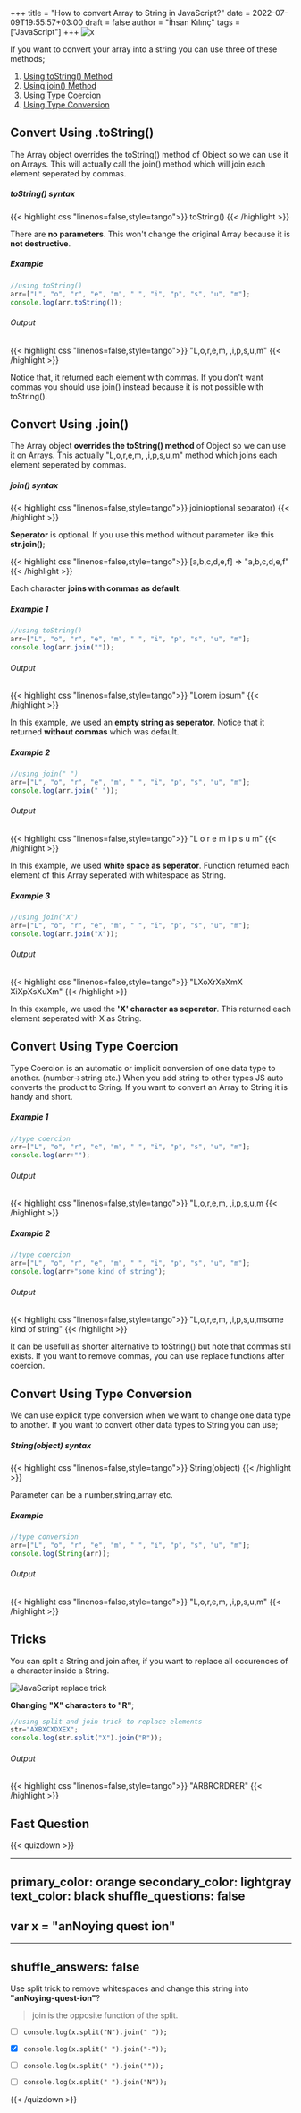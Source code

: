 +++
title = "How to convert Array to String in JavaScript?"
date = 2022-07-09T19:55:57+03:00
draft = false
author = "İhsan Kılınç"
tags = ["JavaScript"]
+++
![x](/images/js/arr-to-str.PNG)

If you want to convert your array into a string you can use three of these methods;

1. [Using toString() Method](#convert-using-tostring)
2. [Using join() Method](#convert-using-join)
3. [Using Type Coercion](#convert-using-type-coercion)
4. [Using Type Conversion](#convert-using-type-conversion)


## Convert Using .toString()
The Array object overrides the toString() method of Object so we can use it on Arrays. This will actually call the join() method which will join each element seperated by commas. 

##### toString() syntax
{{< highlight css "linenos=false,style=tango">}}
    toString()
{{< /highlight >}}

There are **no parameters**. This won't change the original Array because it is **not destructive**. 

##### Example

```javascript
//using toString()
arr=["L", "o", "r", "e", "m", " ", "i", "p", "s", "u", "m"];
console.log(arr.toString());
```
###### Output
{{< highlight css "linenos=false,style=tango">}}
"L,o,r,e,m, ,i,p,s,u,m"
{{< /highlight >}}

Notice that, it returned each element with commas. If you don't want commas you should use join() instead because it is not possible with toString().

## Convert Using .join()
The Array object **overrides the toString() method** of Object so we can use it on Arrays. This actually "L,o,r,e,m, ,i,p,s,u,m" method which joins each element seperated by commas. 

##### join() syntax
{{< highlight css "linenos=false,style=tango">}}
    join(optional separator)
{{< /highlight >}}

**Seperator** is optional. If you use this method without parameter like this **str.join()**; 

{{< highlight css "linenos=false,style=tango">}}
    [a,b,c,d,e,f] => "a,b,c,d,e,f"
{{< /highlight >}}

Each character **joins with commas as default**.

##### Example 1

```javascript
//using toString()
arr=["L", "o", "r", "e", "m", " ", "i", "p", "s", "u", "m"];
console.log(arr.join(""));
```
###### Output
{{< highlight css "linenos=false,style=tango">}}
"Lorem ipsum"
{{< /highlight >}}

In this example, we used an **empty string as seperator**. Notice that it returned **without commas** which was default.

##### Example 2

```javascript
//using join(" ")
arr=["L", "o", "r", "e", "m", " ", "i", "p", "s", "u", "m"];
console.log(arr.join(" "));
```
###### Output
{{< highlight css "linenos=false,style=tango">}}
"L o r e m   i p s u m"
{{< /highlight >}}

In this example, we used **white space as seperator**. Function returned each element of this Array seperated with whitespace as String.
##### Example 3

```javascript
//using join("X")
arr=["L", "o", "r", "e", "m", " ", "i", "p", "s", "u", "m"];
console.log(arr.join("X"));
```
###### Output
{{< highlight css "linenos=false,style=tango">}}
"LXoXrXeXmX XiXpXsXuXm"
{{< /highlight >}}

In this example, we used the **'X' character as seperator**. This returned each element seperated with X as String.

## Convert Using Type Coercion

Type Coercion is an automatic or implicit conversion of one data type to another. (number->string etc.) When you add string to other types JS auto converts the product to String. If you want to convert an Array to String it is handy and short.

##### Example 1

```javascript
//type coercion
arr=["L", "o", "r", "e", "m", " ", "i", "p", "s", "u", "m"];
console.log(arr+"");
```
###### Output
{{< highlight css "linenos=false,style=tango">}}
"L,o,r,e,m, ,i,p,s,u,m
{{< /highlight >}}

##### Example 2

```javascript
//type coercion
arr=["L", "o", "r", "e", "m", " ", "i", "p", "s", "u", "m"];
console.log(arr+"some kind of string");
```
###### Output
{{< highlight css "linenos=false,style=tango">}}
"L,o,r,e,m, ,i,p,s,u,msome kind of string"
{{< /highlight >}}

It can be usefull as shorter alternative to toString() but note that commas stil exists. If you want to remove commas, you can use replace functions after coercion. 

## Convert Using Type Conversion

We can use explicit type conversion when we want to change one data type to another. If you want to convert other data types to String you can use; 

##### String(object) syntax
{{< highlight css "linenos=false,style=tango">}}
    String(object)
{{< /highlight >}}

Parameter can be a number,string,array etc.

##### Example

```javascript
//type conversion
arr=["L", "o", "r", "e", "m", " ", "i", "p", "s", "u", "m"];
console.log(String(arr));
```
###### Output
{{< highlight css "linenos=false,style=tango">}}
"L,o,r,e,m, ,i,p,s,u,m"
{{< /highlight >}}

## Tricks 


You can split a String and join after, if you want to replace all occurences of a character inside a String. 

![JavaScript replace trick](/images/js/replace-alternative.PNG)
 
**Changing "X" characters to "R"**;

```javascript
//using split and join trick to replace elements
str="AXBXCXDXEX";
console.log(str.split("X").join("R"));
```
###### Output
{{< highlight css "linenos=false,style=tango">}}
"ARBRCRDRER"
{{< /highlight >}}

## Fast Question

{{< quizdown >}}

---
primary_color: orange
secondary_color: lightgray
text_color: black
shuffle_questions: false
---

## var x = "anNoying quest ion"

---
shuffle_answers: false
---
Use split trick to remove whitespaces and change this string into **"anNoying-quest-ion"**?
> join is the opposite function of the split.

- [ ] `console.log(x.split("N").join(" "));`
- [x] `console.log(x.split(" ").join("-"));`
- [ ] `console.log(x.split(" ").join(""));`
- [ ] `console.log(x.split(" ").join("N"));`


{{< /quizdown >}}